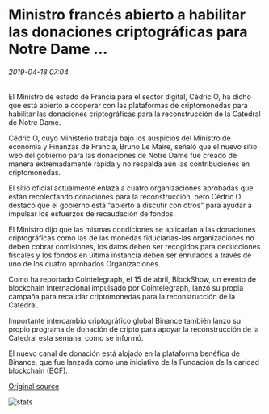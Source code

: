 # Ministro francés abierto a habilitar las donaciones criptográficas para Notre Dame ...

###### 2019-04-18 07:04

El Ministro de estado de Francia para el sector digital, Cédric O, ha dicho que está abierto a cooperar con las plataformas de criptomonedas para habilitar las donaciones criptográficas para la reconstrucción de la Catedral de Notre Dame.

Cédric O, cuyo Ministerio trabaja bajo los auspicios del Ministro de economía y Finanzas de Francia, Bruno Le Maire, señaló que el nuevo sitio web del gobierno para las donaciones de Notre Dame fue creado de manera extremadamente rápida y no respalda aún las contribuciones en criptomonedas.

El sitio oficial actualmente enlaza a cuatro organizaciones aprobadas que están recolectando donaciones para la reconstrucción, pero Cédric O destacó que el gobierno está "abierto a discutir con otros" para ayudar a impulsar los esfuerzos de recaudación de fondos.

El Ministro dijo que las mismas condiciones se aplicarían a las donaciones criptográficas como las de las monedas fiduciarias-las organizaciones no deben cobrar comisiones, los datos deben ser recogidos para deducciones fiscales y los fondos en última instancia deben ser enrutados a través de uno de los cuatro aprobados Organizaciones.

Como ha reportado Cointelegraph, el 15 de abril, BlockShow, un evento de blockchain Internacional impulsado por Cointelegraph, lanzó su propia campaña para recaudar criptomonedas para la reconstrucción de la Catedral.

Importante intercambio criptográfico global Binance también lanzó su propio programa de donación de cripto para apoyar la reconstrucción de la Catedral esta semana, como se informó.

El nuevo canal de donación está alojado en la plataforma benéfica de Binance, que fue lanzada como una iniciativa de la Fundación de la caridad blockchain (BCF).

[Original source](https://cointelegraph.com/news/french-govt-minister-open-to-enabling-crypto-donations-for-notre-dame)

![stats](https://c.statcounter.com/11760860/0/a89fa40b/1/ "stats")